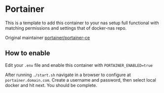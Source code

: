 # Portainer

This is a template to add this container to your nas setup full functional with matching permissions and settings that of docker-nas repo.

Original maintainer [portainer/portainer-ce](https://hub.docker.com/r/portainer/portainer-ce)

## How to enable

Edit your `.env` file and enable this container with `PORTAINER_ENABLED=true`

After running `./start.sh` navigate in a browser to configure at `portainer.domain.com`. Create a username and password, then select local docker and hit next. You should be complete.